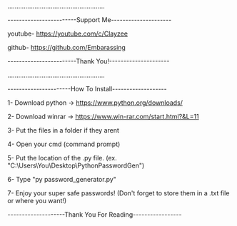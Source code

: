 ......................................................

------------------------Support Me---------------------

youtube- https://youtube.com/c/Clayzee

github- https://github.com/Embarassing

------------------------Thank You!---------------------

......................................................

----------------------How To Install-------------------

1- Download python -> https://www.python.org/downloads/

2- Download winrar -> https://www.win-rar.com/start.html?&L=11

3- Put the files in a folder if they arent

4- Open your cmd (command prompt) 

5- Put the location of the .py file. (ex. "C:\Users\You\Desktop\PythonPasswordGen")

6- Type "py password_generator.py" 

7- Enjoy your super safe passwords! (Don't forget to store them in a .txt file or where you want!)

--------------------Thank You For Reading-----------------
